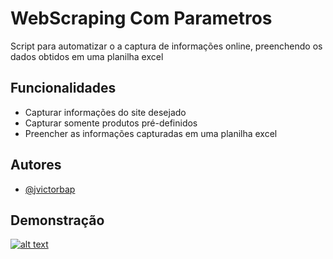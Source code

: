 
# WebScraping Com Parametros

Script para automatizar o a captura de informações online, preenchendo os dados obtidos em uma planilha excel


## Funcionalidades

- Capturar informações do site desejado
- Capturar somente produtos pré-definidos
- Preencher as informações capturadas em uma planilha excel

## Autores

- [@jvictorbap](https://www.github.com/jvictorbap)


## Demonstração

[![alt text](https://i.imgur.com/nOFdFuI.png)]([https://player.vimeo.com/video/1025314124?badge=0&amp;autopause=0&amp;player_id=0&amp;app_id=58479](https://vimeo.com/1025589499?share=copy#t=0))

